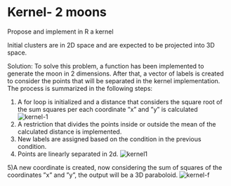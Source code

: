 # Kernel- 2 moons
Propose and implement in R a kernel

Initial clusters are in 2D space and are expected to be projected into 3D space.

Solution:
To solve this problem, a function has been implemented to
generate the moon in 2 dimensions. After that, a vector of labels
is created to consider the points that will be separated in
the kernel implementation. The process is summarized in the
following steps:

1) A for loop is initialized and a distance that
considers the square root of the sum squares per each coordinate
”x” and ”y” is calculated
![kernel-1](https://user-images.githubusercontent.com/87973999/235524701-1c4da6a2-1ae4-4dd5-98e6-9b9cbc719599.png)
2) A restriction that divides the
points inside or outside the mean of the calculated distance is
implemented.
3) New labels are assigned based on the condition in the previous condition.
4) Points are linearly separated in 2d.
![kernel1](https://user-images.githubusercontent.com/87973999/235525081-c46aea9b-1667-4a2e-bdb7-b07a0e3f9f39.png)

5)A new coordinate is created, now considering the sum of squares of the coordinates ”x” and ”y”, the output will be
a 3D paraboloid.
![kernel-f](https://user-images.githubusercontent.com/87973999/235525780-ac585b56-8372-4833-a5c5-ceb6d488dcf1.png)


